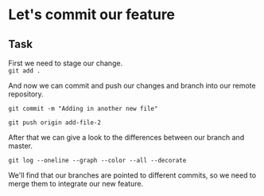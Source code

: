 # Let's commit our feature

## Task

First we need to stage our change.  
`git add .`

And now we can commit and push our changes and branch into our remote repository.  

`git commit -m "Adding in another new file"`  

`git push origin add-file-2`  

After that we can give a look to the differences between our branch and master.  

`git log --oneline --graph --color --all --decorate`  

We'll find that our branches are pointed to different commits, so we need to merge them to integrate our new feature.
